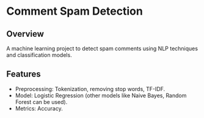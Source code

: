 # Comment Spam Detection

## Overview
A machine learning project to detect spam comments using NLP techniques and classification models.

## Features
- Preprocessing: Tokenization, removing stop words, TF-IDF.
- Model: Logistic Regression (other models like Naive Bayes, Random Forest can be used).
- Metrics: Accuracy.

